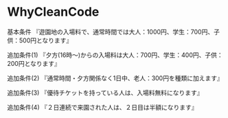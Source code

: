 # WhyCleanCode

基本条件
『遊園地の入場料で、通常時間では大人：1000円、学生：700円、子供：500円となります』


追加条件(1)
『夕方(16時～)からの入場料は大人：700円、学生：400円、子供：200円となります』


追加条件(2)
『通常時間・夕方関係なく1日中、老人：300円を種類に加えます』


追加条件(3)
『優待チケットを持っている人は、入場料無料になります』


追加条件(4)
『２日連続で来園された人は、２日目は半額になります』

